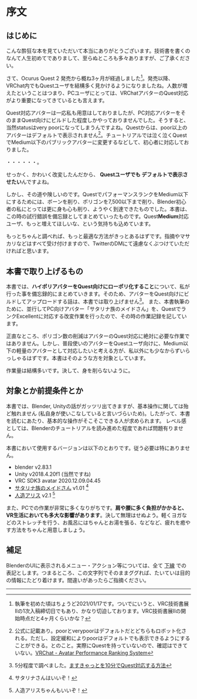 # 序文

## はじめに

こんな酔狂な本を見ていただいて本当にありがとうございます。技術書を書くのなんて人生初めてでありまして、至らぬところも多々ありますが、ご了承ください。

さて、Ocurus Quest 2 発売から概ね3ヶ月が経過しました[^1-1]。発売以降、VRChat内でもQuestユーザを結構多く見かけるようになりましたね。人数が増えたということはつまり、PCユーザにとっては、VRChatアバターのQuest対応がより重要になってきているとも言えます。

Quest対応アバターは一応私も用意はしておりましたが、PC対応アバターをそのままQuest向けにビルドした程度しかやっておりませんでした。そうすると、当然statusはvery poorになってしまうんですよね。Questからは、poor以上のアバターはデフォルトで表示されません[^1-2]。チュートリアルでは泣く泣くQuestでMedium以下のパブリックアバターに変更するなどして、初心者に対応しておりました。


・・・・・・。

せっかく、かわいく改変したんだから、 **Questユーザでも デフォルトで表示させたい**んですよね。

しかし、その道や険しいのです。QuestでパフォーマンスランクをMedium以下にするためには、ボーンを削り、ポリゴンを7,500以下まで削り、Blender初心者の私にとっては更に身も心も削り、ようやく到達できたものでした。本書は、この時の試行錯誤を備忘録としてまとめていったものです。Quest**Medium**対応ユーザ、もっと増えてほしいな、という気持ちも込めています。

もっとちゃんと調べれば、もっと最適な方法がきっとあるはずです。指摘やマサカリなどはすべて受け付けますので、TwitterのDMにて遠慮なくぶつけていただければと思います。


[^1-1]: 執筆を初めた頃はちょうど2021/01/17です。ついでにいうと、VRC技術書展IIの1次入稿締切日でもあり、かなり切迫しております。VRC技術書展IIの開始時点だと4ヶ月くらいかな？
[^1-2]: 公式に記載あり。poorとverypoorはデフォルトだとどちらもロボット化される。ただし、設定緩和によりpoorはデフォルトでも表示できるようにすることができる。とのこと。実際にQuestを持っていないので、確認はできていない。[VRChat - Avatar Performance Ranking System](https://docs.vrchat.com/docs/avatar-performance-ranking-system)

## 本書で取り上げるもの

本書では、**ハイポリアバターをQuest向けにローポリ化すること**について、私が行った事を備忘録的にまとめていきます。そのため、アバターをQuest向けにビルドしてアップロードする話は、本書では取り上げません[^1-3]。
また、本書執筆のために、並行してPC向けアバター「サタリナ族のメイドさん」を、QuestでランクExcellentに対応する改変作業を行ったので、その時の作業記録を記しています。

正直なところ、ポリゴン数の削減はアバターのQuest対応に絶対に必要な作業ではありません。しかし、普段使いのアバターをQuestユーザ向けに、Medium以下の軽量のアバターとして対応したいと考える方が、私以外にも少なからずいらっしゃるはずです。本書はそのような方を対象としています。

作業量は結構多いです。決して、身を削らないように。

[^1-3]: 5分程度で調べました。[ますきゃっとを10分でQuest対応する方法](https://docs.google.com/document/d/1H62CbygqgQJvLGSQ6o7b9zq0boQNLiuURYTkSOJOqeo/edit)

## 対象とか前提条件とか

本書では、Blender, Unityの話がガッツリ出てきますが、基本操作に関しては殆ど触れません (私自身が使いこなしていると言いづらいため)。したがって、本書を読むにあたり、基本的な操作がそこそこできる人が求められます。
レベル感としては、Blenderのチュートリアルを読み進めた程度であれば問題有りません。

本書において使用するバージョンは以下のとおりです。従う必要は特にありません。

- blender v2.83.1
- Unity v2018.4.20f1 (当然ですね)
- VRC SDK3 avatar 2020.12.09.04.45
- [サタリナ族のメイドさん](https://booth.pm/ja/items/2589069) v1.01 [^1-4]
- [人造アリス](https://booth.pm/ja/items/1535711) v2.1 [^1-5]

また、PCでの作業が非常に多くなりがちです。**肩や腰に多く負担がかかると、VR生活においても多大な影響があります**。決して無理はせぬよう。軽くヨガなどのストレッチを行う、お風呂にはちゃんとお湯を張る、などなど、疲れを癒やす方法をちゃんと用意しましょう。


[^1-4]: サタリナさんはいいぞ！
[^1-5]: 人造アリスちゃんもいいぞ！


## 補足

BlenderのUIに表示されるメニュー・アクション等については、全て <u>下線</u> での表記とします。つまるところ、この文字列でそのままググれば、たいていは目的の情報にたどり着けます。間違いがあったらご指摘ください。

---
<div style="page-break-before:always"/>
